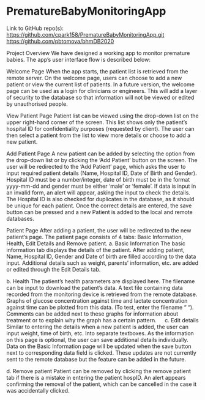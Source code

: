 # PrematureBabyMonitoringApp
Link to GitHub repo(s):
https://github.com/cpark158/PrematureBabyMonitoringApp.git
https://github.com/pbtomova/bhmDB2020 

Project Overview
We have designed a working app to monitor premature babies. The app’s user interface flow is described below:

Welcome Page
When the app starts, the patient list is retrieved from the remote server. On the welcome page, users can choose to add a new patient or view the current list of patients. In a future version, the welcome page can be used as a login for clinicians or engineers. This will add a layer of security to the database so that information will not be viewed or edited by unauthorised people. 

View Patient Page
Patient list can be viewed using the drop-down list on the upper right-hand corner of the screen. This list shows only the patient’s hospital ID for confidentiality purposes (requested by client). The user can then select a patient from the list to view more details or choose to add a new patient.

Add Patient Page
A new patient can be added by selecting the option from the drop-down list or by clicking the ‘Add Patient’ button on the screen. The user will be redirected to the ‘Add Patient’ page, which asks the user to input required patient details (Name, Hospital ID, Date of Birth and Gender). Hospital ID must be a number/integer, date of birth must be in the format yyyy-mm-dd and gender must be either ‘male’ or ‘female’. If data is input in an invalid form, an alert will appear, asking the input to check the details. The Hospital ID is also checked for duplicates in the database, as it should be unique for each patient. Once the correct details are entered, the save button can be pressed and a new Patient is added to the local and remote databases.

Patient Page
After adding a patient, the user will be redirected to the new patient’s page. The patient page consists of 4 tabs: Basic Information, Health, Edit Details and Remove patient. 
a.	Basic Information
The basic information tab displays the details of the patient. After adding patient, Name, Hospital ID, Gender and Date of birth are filled according to the data input. Additional details such as weight, parents’ information, etc. are added or edited through the Edit Details tab. 

b.	Health
The patient’s health parameters are displayed here. The filename can be input to download the patient’s data. A text file containing data recorded from the monitoring device is retrieved from the remote database. Graphs of glucose concentration against time and lactate concentration against time can be plotted from this data. (To test, enter the filename “ “). Comments can be added next to these graphs for information about treatment or to explain why the graph has a certain pattern.
 
c.	Edit details
Similar to entering the details when a new patient is added, the user can input weight, time of birth, etc. Into separate textboxes. As the information on this page is optional, the user can save additional details individually. Data on the Basic Information page will be updated when the save button next to corresponding data field is clicked. These updates are not currently sent to the remote database but the feature can be added in the future.  

d.	Remove patient
Patient can be removed by clicking the remove patient tab if there is a mistake in entering the patient hospID. An alert appears confirming the removal of the patient, which can be cancelled in the case it was accidentally clicked.
